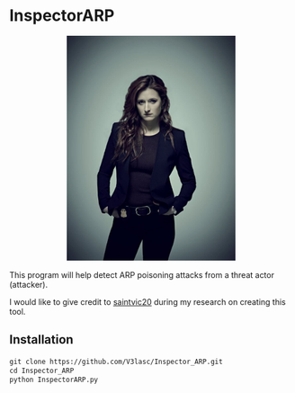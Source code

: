<h1>InspectorARP</h1>

<div align='center'>
  <img width='300' src='Dom_DiPierro.jpg' alt='Dominique "Dom" DiPierro'>
</div>

This program will help detect ARP poisoning attacks from a threat actor (attacker).

I would like to give credit to <a href='https://github.com/saintvic20/ARP-SPOOF-DETECTOR'>saintvic20<a/> during my research on creating this tool.

<h2>Installation</h2>

```
git clone https://github.com/V3lasc/Inspector_ARP.git
cd Inspector_ARP
python InspectorARP.py
```
